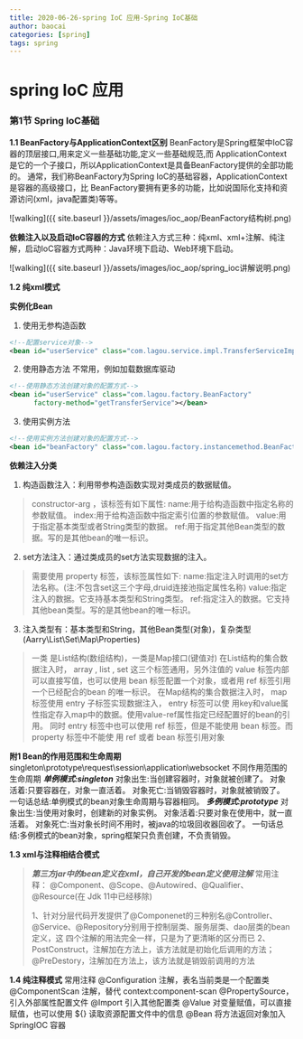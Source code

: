 ```yaml
---
title: 2020-06-26-spring IoC 应用-Spring IoC基础
author: baocai
categories: [spring]
tags: spring
---
```



# spring IoC 应用


### 第1节 Spring IoC基础

 **1.1 BeanFactory与ApplicationContext区别**
 BeanFactory是Spring框架中IoC容器的顶层接口,用来定义一些基础功能,定义一些基础规范,而 ApplicationContext是它的一个子接口，所以ApplicationContext是具备BeanFactory提供的全部功能的。
通常，我们称BeanFactory为Spring IoC的基础容器，ApplicationContext是容器的高级接口，比 BeanFactory要拥有更多的功能，比如说国际化支持和资源访问(xml，java配置类)等等。

![walking]({{ site.baseurl }}/assets/images/ioc_aop/BeanFactory结构树.png)

**依赖注入以及启动IoC容器的方式**
依赖注入方式三种：纯xml、xml+注解、纯注解，启动IoC容器方式两种：Java环境下启动、Web环境下启动。

![walking]({{ site.baseurl }}/assets/images/ioc_aop/spring_ioc讲解说明.png)

**1.2 纯xml模式**

**实例化Bean**

 1. 使用无参构造函数
     
``` xml
<!--配置service对象-->
<bean id="userService" class="com.lagou.service.impl.TransferServiceImpl"> </bean>
```
 2. 使用静态方法
    不常用，例如加载数据库驱动
	 
``` xml
<!--使用静态方法创建对象的配置方式-->
<bean id="userService" class="com.lagou.factory.BeanFactory"
      factory-method="getTransferService"></bean>
```
 3. 使用实例方法
``` xml
<!--使用实例方法创建对象的配置方式-->
<bean id="beanFactory" class="com.lagou.factory.instancemethod.BeanFactory"></bean> <bean id="transferService" factory-bean="beanFactory" factory- method="getTransferService"></bean>
```
**依赖注入分类**
 1. 构造函数注入：利用带参构造函数实现对类成员的数据赋值。
> constructor-arg ，该标签有如下属性: name:用于给构造函数中指定名称的参数赋值。 index:用于给构造函数中指定索引位置的参数赋值。 value:用于指定基本类型或者String类型的数据。 ref:用于指定其他Bean类型的数据。写的是其他bean的唯一标识。

 2. set方法注入：通过类成员的set方法实现数据的注入。
    

> 需要使用 property 标签，该标签属性如下: name:指定注入时调用的set方法名称。(注:不包含set这三个字母,druid连接池指定属性名称) value:指定注入的数据。它支持基本类型和String类型。 ref:指定注入的数据。它支持其他bean类型。写的是其他bean的唯一标识。

 3. 注入类型有：基本类型和String，其他Bean类型(对象)，复杂类型(Aarry\List\Set\Map\Properties)

> 一类 是List结构(数组结构)，一类是Map接口(键值对) 
> 在List结构的集合数据注入时， array , list , set 这三个标签通用，另外注值的 value 标签内部 可以直接写值，也可以使用 bean 标签配置一个对象，或者用 ref 标签引用一个已经配合的bean 的唯一标识。
在Map结构的集合数据注入时， map 标签使用 entry 子标签实现数据注入， entry 标签可以使 用key和value属性指定存入map中的数据。使用value-ref属性指定已经配置好的bean的引用。 同时 entry 标签中也可以使用 ref 标签，但是不能使用 bean 标签。而 property 标签中不能使 用 ref 或者 bean 标签引用对象

 **附1 Bean的作用范围和生命周期**
 singleton\prototype\request\session\application\websocket
 不同作用范围的生命周期
***单例模式:singleton***
对象出生:当创建容器时，对象就被创建了。 
对象活着:只要容器在，对象一直活着。
对象死亡:当销毁容器时，对象就被销毁了。 
一句话总结:单例模式的bean对象生命周期与容器相同。 
***多例模式:prototype***
对象出生:当使用对象时，创建新的对象实例。 
对象活着:只要对象在使用中，就一直活着。 
对象死亡:当对象⻓时间不用时，被java的垃圾回收器回收了。 
一句话总结:多例模式的bean对象，spring框架只负责创建，不负责销毁。

**1.3 xml与注释相结合模式**

> ***第三方jar中的bean定义在xml，自己开发的bean定义使用注解***
常用注释：
@Component、@Scope、@Autowired、@Qualifier、@Resource(在 Jdk 11中已经移除)
> 
> 1、针对分层代码开发提供了@Componenet的三种别名@Controller、 @Service、@Repository分别用于控制层类、服务层类、dao层类的bean定义，这 四个注解的用法完全一样，只是为了更清晰的区分而已
> 2、PostConstruct，注解加在方法上，该方法就是初始化后调用的方法；@PreDestory，注解加在方法上，该方法就是销毁前调用的方法

**1.4 纯注释模式**
常用注释
@Configuration 注解，表名当前类是一个配置类
@ComponentScan 注解，替代 context:component-scan
@PropertySource，引入外部属性配置文件
@Import 引入其他配置类
@Value 对变量赋值，可以直接赋值，也可以使用 ${} 读取资源配置文件中的信息 @Bean 将方法返回对象加入 SpringIOC 容器